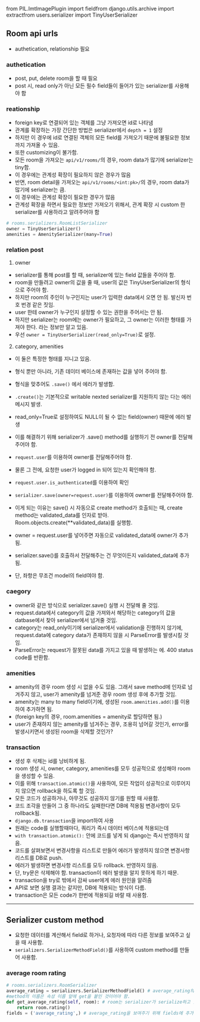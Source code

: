 from PIL.ImtImagePlugin import fieldfrom django.utils.archive import extractfrom users.serializer import TinyUserSerializer

## Room api urls
- authetication, relationship 필요

### authetication
- post, put, delete room을 할 때 필요
- post 시, read only가 아닌 모든 필수 field들이 들어가 있는 serializer를 사용해야 함
### reationship
- foreign key로 연결되어 있는 객체를 그냥 가져오면 id로 나타냄
- 관계를 확장하는 가장 간단한 방법은 serializer에서 `depth = 1` 설정
- 하지만 이 경우에 id로 연결된 객체의 모든 field를 가져오기 때문에 불필요한 정보까지 가져올 수 있음.
- 또한 customizing이 불가함.
- 모든 room을 가져오는 `api/v1/rooms/`의 경우, room data가 많기에 serializer는 tiny함.
- 이 경우에는 관계성 확장이 필요하지 않은 경우가 많음
- 반면, room detail을 가져오는 `api/v1/rooms/<int:pk>/`의 경우, room data가 많기에 serializer는 큼.
- 이 경우에는 관계성 확장이 필요한 경우가 많음
- 관계성 확장을 하면서 필요한 정보만 가져오기 위해서, 관계 확장 시 custom 한 serializer를 사용하라고 알려주어야 함
```python
# rooms.serializers.RoomListSerializer
owner = TinyUserSerializer()
amenities = AmenitySerializer(many=True)
```
### relation post
1. owner
- serializer를 통해 post를 할 때, serializer에 있는 field 값들을 주어야 함. 
- room을 만들려고 owner의 값을 줄 때, user의 값은 TinyUserSerializer의 형식으로 주어야 함.
- 하지만 room의 주인이 누구인지는 user가 입력한 data에서 오면 안 됨. 발신자 번호 번경 같은 짓임.
- user 한테 owner가 누구인지 설정할 수 있는 권한을 주어서는 안 됨.
- 하지만 serializer는 room에는 owner가 필요하고, 그 owner는 이러한 형태를 가져야 한다. 라는 정보만 알고 있음.
- 우선 `owner = TinyUserSerializer(read_only=True)`로 설정.
2. category, amenities
- 이 둘은 특정한 형태를 지니고 있음.
- 형식 뿐만 아니라, 기존 데이터 베이스에 존재하는 값을 넣어 주어야 함.
- 형식을 맞추어도 `.save()` 에서 에러가 발생함.
- `.create()`는 기본적으로 writable nexted serializer를 지원하지 않는 다는 에러 메시지 발생.
- read_only=True로 설정하여도 NULL이 될 수 없는 field(owner) 때문에 에러 발생

- 이를 해결하기 위해 serializer가 .save() method를 실행하기 전 owner를 전달해주어야 함.
- `request.user`를 이용하여 owner를 전달해주어야 함.
- 물론 그 전에, 요청한 user가 logged in 되어 있는지 확인해야 함.
- `request.user.is_authenticated`를 이용하여 확인
- `serializer.save(owner=request.user)`를 이용하여 owner를 전달해주어야 함.
- 이게 되는 이유는 save() 시 자동으로 create method가 호출되는 때, create method는 validated_data를 인자로 받아. Room.objects.create(**validated_data)를 실행함.
- owner = request.user를 넣어주면 자동으로 validated_data에 owner가 추가됨.
- serializer.save()를 호출하서 전달해주는 건 무엇이든지 validated_data에 추가됨.
- 단, 좌항은 무조건 model의 field여야 함.
### caegory
- owner와 같은 방식으로 serializer.save() 실행 시 전달해 줄 것임.
- request.data에서 category의 값을 가져와서 해당하는 category의 값을 datbase에서 찾아 serializer에서 넘겨줄 것임.
- category는 read_only이기에 serializer에서 validation을 진행하지 않기에, request.data에 category data가 존재하지 않을 시 ParseError를 발생시킬 것임.
- ParseError는 request가 잘못된 data를 가지고 있을 때 발생하는 에. 400 status code를 반환함.
### amenities
- amenity의 경우 room 생성 시 없을 수도 있음. 그래서 save method에 인자로 넘겨주지 않고, user가 amenity를 넘겨준 경우 room 생성 후에 추가할 것임.
- amenity는 many to many field이기에, 생성된 `room.amenities.add()`를 이용하여 추가하면 됨.
- (foreign key의 경우, room.amenities = amenity로 할당하면 됨.)
- user가 존재하지 않는 amenity를 넘겨주는 경우, 조용히 넘어갈 것인가, error를 발생시키면서 생성된 room을 삭제할 것인가?
### transaction
- 생성 후 삭제는 id를 낭비하게 됨.
- room 생성 시, owner, category, amenities를 모두 성공적으로 생성해야 room을 생성할 수 있음.
- 이를 위해 `transaction.atomic()`을 사용하여, 모든 작업이 성공적으로 이루어지지 않으면 rollback을 하도록 할 것임.
- 모든 코드가 성공하거나, 아무것도 성공하지 않기를 원할 때 사용함.
- 코드 조각을 만들어 그 중 하나라도 실패한다면 DB에 적용됨 변경사항이 모두 rollback됨.
- `django.db.transaction`을 import하여 사용
- 원래는 code를 실행할때마다, 쿼리가 즉시 데이터 베이스에 적용되는데 
- `with transaction.atomic():` 안에 코드를 넣게 되 django는 즉시 반영하지 않음.
- 코드를 살펴보면서 변경사항을 리스트로 만들어 에러가 발생하지 않으면 변경사항 리스트를 DB로 push.
- 에러가 발생하면 변경사항 리스트를 모두 rollback. 반영하지 않음.
- 단, try문은 삭제해야 함. transaction이 에러 발생을 알지 못하게 하기 때문.
- transaction을 try로 밖에서 감싸 user에게 에러 원인을 알려줌
- API로 보면 실행 결과는 같지만, DB에 적용되는 방식이 다름.
- transaction은 모든 code가 한번에 적용되길 바랄 때 사용함.
---
## Serializer custom method
- 요청한 데이터를 계산해서 field로 하거나, 요청자에 따라 다른 정보를 보여주고 싶을 때 사용함.
- `serializers.SerializerMethodField()`를 사용하여 custom method를 만들어 사용함.
### average room rating
```python
# rooms.serializers.RoomSerializer
average_rating = serializers.SerializerMethodField() # average_rating의 값을 계산할 method를 만들 것이라고 알려주는 것.
#method의 이름은 속성 이름 앞에 get을 붙인 것이어야 함.
def get_average_rating(self, room): # room는 serializer가 serialize하고 있는 instance
    return room.rating()
fields = ('average_rating',) # average_rating을 보여주기 위해 fields에 추가
```
